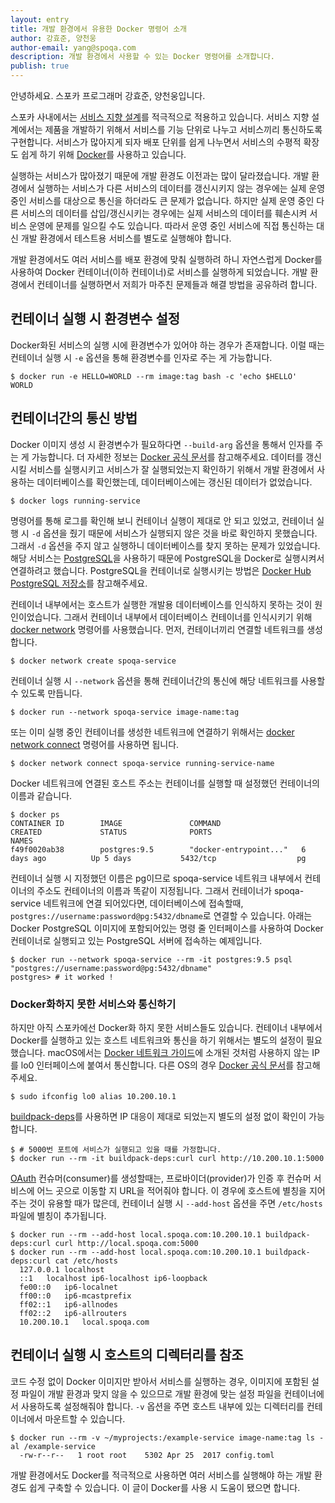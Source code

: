 ```yaml
---
layout: entry
title: 개발 환경에서 유용한 Docker 명령어 소개
author: 강효준, 양천웅
author-email: yang@spoqa.com
description: 개발 환경에서 사용할 수 있는 Docker 명령어를 소개합니다.
publish: true
---
```


안녕하세요. 스포카 프로그래머 강효준, 양천웅입니다.

스포카 사내에서는 [서비스 지향 설계][SOA]를 적극적으로 적용하고 있습니다.
서비스 지향 설계에서는 제품을 개발하기 위해서 서비스를 기능 단위로 나누고 서비스끼리 통신하도록 구현합니다.
서비스가 많아지게 되자 배포 단위를 쉽게 나누면서 서비스의 수평적 확장도 쉽게 하기 위해 [Docker][]를 사용하고 있습니다.

실행하는 서비스가 많아졌기 때문에 개발 환경도 이전과는 많이 달라졌습니다.
개발 환경에서 실행하는 서비스가 다른 서비스의 데이터를 갱신시키지 않는 경우에는 실제 운영 중인 서비스를 대상으로 통신을 하더라도 큰 문제가 없습니다.
하지만 실제 운영 중인 다른 서비스의 데이터를 삽입/갱신시키는 경우에는 실제 서비스의 데이터를 훼손시켜 서비스 운영에 문제를 일으킬 수도 있습니다.
따라서 운영 중인 서비스에 직접 통신하는 대신 개발 환경에서 테스트용 서비스를 별도로 실행해야 합니다.

개발 환경에서도 여러 서비스를 배포 환경에 맞춰 실행하려 하니 자연스럽게 Docker를 사용하여 Docker 컨테이너(이하 컨테이너)로 서비스를 실행하게 되었습니다.
개발 환경에서 컨테이너를 실행하면서 저희가 마주친 문제들과 해결 방법을 공유하려 합니다.


## 컨테이너 실행 시 환경변수 설정

Docker화된 서비스의 실행 시에 환경변수가 있어야 하는 경우가 존재합니다.
이럴 때는 컨테이너 실행 시 `-e` 옵션을 통해 환경변수를 인자로 주는 게 가능합니다.

```
$ docker run -e HELLO=WORLD --rm image:tag bash -c 'echo $HELLO'
WORLD
```


## 컨테이너간의 통신 방법

Docker 이미지 생성 시 환경변수가 필요하다면 `--build-arg` 옵션을 통해서 인자를 주는 게 가능합니다. 더 자세한 정보는 [Docker 공식 문서][docker-arg]를 참고해주세요. 데이터를 갱신시킬 서비스를 실행시키고 서비스가 잘 실행되었는지 확인하기 위해서 개발 환경에서 사용하는 데이터베이스를 확인했는데, 데이터베이스에는 갱신된 데이터가 없었습니다.

```
$ docker logs running-service
```

명령어를 통해 로그를 확인해 보니 컨테이너 실행이 제대로 안 되고 있었고, 컨테이너 실행 시 `-d` 옵션을 줬기 때문에 서비스가 실행되지 않은 것을 바로 확인하지 못했습니다. 그래서 `-d` 옵션을 주지 않고 실행하니 데이터베이스를 찾지 못하는 문제가 있었습니다.
해당 서비스는 [PostgreSQL][]을 사용하기 때문에 PostgreSQL을 Docker로 실행시켜서 연결하려고 했습니다.
PostgreSQL을 컨테이너로 실행시키는 방법은 [Docker Hub PostgreSQL 저장소](https://hub.docker.com/_/postgres/)를 참고해주세요.

컨테이너 내부에서는 호스트가 실행한 개발용 데이터베이스를 인식하지 못하는 것이 원인이었습니다. 그래서 컨테이너 내부에서 데이터베이스 컨테이너를 인식시키기 위해 [docker network][] 명령어를 사용했습니다. 먼저, 컨테이너끼리 연결할 네트워크를 생성합니다.

```
$ docker network create spoqa-service
```

컨테이너 실행 시 `--network` 옵션을 통해 컨테이너간의 통신에 해당 네트워크를 사용할 수 있도록 만듭니다.

```
$ docker run --network spoqa-service image-name:tag
```

또는 이미 실행 중인 컨테이너를 생성한 네트워크에 연결하기 위해서는 [docker network connect][] 명령어를 사용하면 됩니다.

```
$ docker network connect spoqa-service running-service-name
```

Docker 네트워크에 연결된 호스트 주소는 컨테이너를 실행할 때 설정했던 컨테이너의 이름과 같습니다.

```
$ docker ps
CONTAINER ID        IMAGE               COMMAND                  CREATED             STATUS              PORTS                     NAMES
f49f0020ab38        postgres:9.5        "docker-entrypoint..."   6 days ago          Up 5 days           5432/tcp                  pg
```

컨테이너 실행 시 지정했던 이름은 pg이므로 spoqa-service 네트워크 내부에서
컨테이너의 주소도 컨테이너의 이름과 똑같이 지정됩니다.
그래서 컨테이너가 spoqa-service 네트워크에 연결 되어있다면,
데이터베이스에 접속할때, `postgres://username:password@pg:5432/dbname`로
연결할 수 있습니다. 아래는 Docker PostgreSQL 이미지에 포함되어있는
명령 줄 인터페이스를 사용하여 Docker 컨테이너로 실행되고 있는
PostgreSQL 서버에 접속하는 예제입니다.

```
$ docker run --network spoqa-service --rm -it postgres:9.5 psql "postgres://username:password@pg:5432/dbname"
postgres> # it worked !
```


### Docker화하지 못한 서비스와 통신하기

하지만 아직 스포카에선 Docker화 하지 못한 서비스들도 있습니다. 컨테이너 내부에서 Docker를 실행하고 있는 호스트 네트워크와 통신을 하기 위해서는 별도의 설정이 필요했습니다. macOS에서는 [Docker 네트워크 가이드](https://docs.docker.com/docker-for-mac/networking/#use-cases-and-workarounds)에 소개된 것처럼 사용하지 않는 IP를 lo0 인터페이스에 붙여서 통신합니다. 다른 OS의 경우 [Docker 공식 문서](https://docs.docker.com/manuals/)를 참고해주세요.

```
$ sudo ifconfig lo0 alias 10.200.10.1
```

[buildpack-deps](https://hub.docker.com/_/buildpack-deps/)를 사용하면 IP 대응이
제대로 되었는지 별도의 설정 없이 확인이 가능합니다.

```
$ # 5000번 포트에 서비스가 실행되고 있을 때를 가정합니다.
$ docker run --rm -it buildpack-deps:curl curl http://10.200.10.1:5000
```

[OAuth][] 컨슈머(consumer)를 생성할때는, 프로바이더(provider)가 인증 후
컨슈머 서비스에 어느 곳으로 이동할 지 URL을 적어줘야 합니다.
이 경우에 호스트에 별칭을 지어 주는 것이 유용할 때가 많은데, 컨테이너 실행 시
`--add-host` 옵션을 주면 `/etc/hosts` 파일에 별칭이 추가됩니다.

```
$ docker run --rm --add-host local.spoqa.com:10.200.10.1 buildpack-deps:curl curl http://local.spoqa.com:5000
$ docker run --rm --add-host local.spoqa.com:10.200.10.1 buildpack-deps:curl cat /etc/hosts
  127.0.0.1	localhost
  ::1	localhost ip6-localhost ip6-loopback
  fe00::0	ip6-localnet
  ff00::0	ip6-mcastprefix
  ff02::1	ip6-allnodes
  ff02::2	ip6-allrouters
  10.200.10.1	local.spoqa.com
```


## 컨테이너 실행 시 호스트의 디렉터리를 참조

코드 수정 없이 Docker 이미지만 받아서 서비스를 실행하는 경우, 이미지에 포함된 설정 파일이 개발 환경과 맞지 않을 수 있으므로 개발 환경에 맞는 설정 파일을 컨테이너에서 사용하도록 설정해줘야 합니다. `-v` 옵션을 주면 호스트 내부에 있는 디렉터리를 컨테이너에서 마운트할 수 있습니다.

```
$ docker run --rm -v ~/myprojects:/example-service image-name:tag ls -al /example-service
  -rw-r--r--   1 root root    5302 Apr 25  2017 config.toml

```

개발 환경에서도 Docker를 적극적으로 사용하면 여러 서비스를 실행해야 하는 개발 환경도 쉽게 구축할 수 있습니다.
이 글이 Docker를 사용 시 도움이 됐으면 합니다.

[SOA]: https://ko.wikipedia.org/wiki/%EC%84%9C%EB%B9%84%EC%8A%A4_%EC%A7%80%ED%96%A5_%EC%95%84%ED%82%A4%ED%85%8D%EC%B2%98
[Docker]: https://www.docker.com/
[PostgreSQL]: https://www.postgresql.org/
[macOS]: https://ko.wikipedia.org/wiki/MacOS
[docker network]: https://docs.docker.com/engine/reference/commandline/network/
[docker network connect]: https://docs.docker.com/engine/reference/commandline/network_connect/
[docker-arg]: https://docs.docker.com/engine/reference/builder/#arg
[OAuth]: https://ko.wikipedia.org/wiki/OAuth
